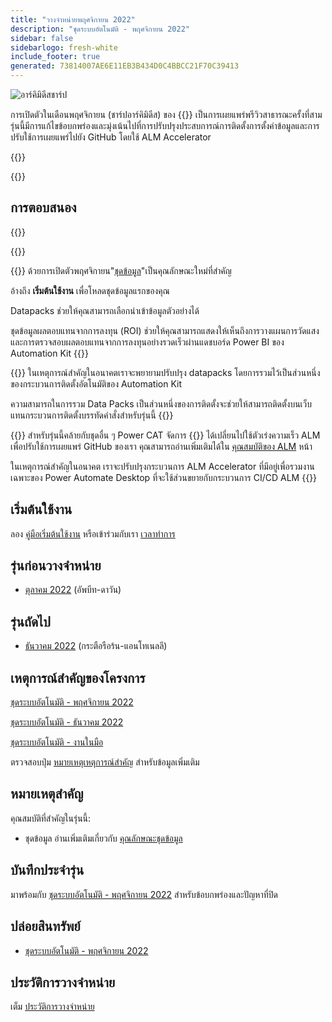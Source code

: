 ```yaml
---
title: "วางจําหน่ายพฤศจิกายน 2022"
description: "ชุดระบบอัตโนมัติ - พฤศจิกายน 2022"
sidebar: false
sidebarlogo: fresh-white
include_footer: true
generated: 73814007AE6E11EB3B434D0C4BBCC21F70C39413
---
```


<div class="optional">

![อาร์คิมิดีสชาร์ป](/images/sharp-archimedes.png)

การเปิดตัวในเดือนพฤศจิกายน (ชาร์ปอาร์คิมิดีส) ของ {{<product-name>}} เป็นการเผยแพร่พรีวิวสาธารณะครั้งที่สาม รุ่นนี้มีการแก้ไขข้อบกพร่องและมุ่งเน้นไปที่การปรับปรุงประสบการณ์การติดตั้งการตั้งค่าข้อมูลและการปรับใช้การเผยแพร่ไปยัง GitHub โดยใช้ ALM Accelerator

</div>

{{<presentation slides="1,2,3">}}

<div class="optional">

{{<presentationStyles>}}

## การตอบสนอง

{{<questions name="/content/th/releases/november-2022.json" completed="ขอขอบคุณที่ให้ข้อเสนอแนะ" shownavigationbuttons="false" locale="th">}}

</div>

{{<slideStyles>}}

{{<slide  id="slide1" audio="releases/november-2022/DataPacks.mp3" description="Automation Kit Overview" image="releases/november-2022/DataPacks.svg" >}}
ด้วยการเปิดตัวพฤศจิกายน"[ชุดข้อมูล](/th/features/datapacks)"เป็นคุณลักษณะใหม่ที่สําคัญ

อ้างถึง **เริ่มต้นใช้งาน** เพื่อโหลดชุดข้อมูลแรกของคุณ

Datapacks ช่วยให้คุณสามารถเลือกนําเข้าข้อมูลตัวอย่างได้

ชุดข้อมูลผลตอบแทนจากการลงทุน (ROI) ช่วยให้คุณสามารถแสดงให้เห็นถึงการวางแผนการวัดแสงและการตรวจสอบผลตอบแทนจากการลงทุนอย่างรวดเร็วผ่านแดชบอร์ด Power BI ของ Automation Kit
{{</slide>}}

{{<slide  id="slide2" audio="releases/november-2022/DataPacks-WhatsNext.mp3" description="Automation Kit Features" image="releases/november-2022/DataPacks-WhatsNext.svg?v=1" >}}
ในเหตุการณ์สําคัญในอนาคตเราจะพยายามปรับปรุง datapacks โดยการรวมไว้เป็นส่วนหนึ่งของกระบวนการติดตั้งอัตโนมัติของ Automation Kit

ความสามารถในการรวม Data Packs เป็นส่วนหนึ่งของการติดตั้งจะช่วยให้สามารถติดตั้งบนเว็บแทนกระบวนการติดตั้งบรรทัดคําสั่งสําหรับรุ่นนี้
{{</slide>}}


{{<slide id="slide3" audio="releases/november-2022/alm-roadmap.mp3" description="ALM Roadmap" localImage="/images/illustrations/alm-roadmap-2022-11.svg" >}}
สําหรับรุ่นนี้คล้ายกับชุดอื่น ๆ Power CAT จัดการ {{<product-name>}} ได้เปลี่ยนไปใช้ตัวเร่งความเร็ว ALM เพื่อปรับใช้การเผยแพร่ GitHub ของเรา คุณสามารถอ่านเพิ่มเติมได้ใน [คุณสมบัติของ ALM](/th/features/alm) หน้า 

ในเหตุการณ์สําคัญในอนาคต เราจะปรับปรุงกระบวนการ ALM Accelerator ที่มีอยู่เพื่อรวมงานเฉพาะของ Power Automate Desktop ที่จะใช้ส่วนขยายกับกระบวนการ CI/CD ALM
{{</slide>}}

<div class="optional">

## เริ่มต้นใช้งาน

ลอง [คู่มือเริ่มต้นใช้งาน](/th/get-started) หรือเข้าร่วมกับเรา [เวลาทําการ](/th/office-hours)

## รุ่นก่อนวางจําหน่าย

- [ตุลาคม 2022](/th/releases/october-2022) (อัพบีท-ดาวัน)

## รุ่นถัดไป

- [ธันวาคม 2022](/th/releases/december-2022) (กระตือรือร้น-แอนโทเนลลี)

## เหตุการณ์สําคัญของโครงการ

[ชุดระบบอัตโนมัติ - พฤศจิกายน 2022](https://github.com/orgs/microsoft/projects/486/views/4)

[ชุดระบบอัตโนมัติ - ธันวาคม 2022](https://github.com/orgs/microsoft/projects/486/views/5)

[ชุดระบบอัตโนมัติ - งานในมือ](https://github.com/orgs/microsoft/projects/486/views/1)

ตรวจสอบปุ่ม [หมายเหตุเหตุการณ์สําคัญ](/th/releases/milestones) สําหรับข้อมูลเพิ่มเติม

## หมายเหตุสําคัญ

คุณสมบัติที่สําคัญในรุ่นนี้:

- ชุดข้อมูล อ่านเพิ่มเติมเกี่ยวกับ [คุณลักษณะชุดข้อมูล](/th/features/datapacks)

## บันทึกประจํารุ่น

มาพร้อมกับ [ชุดระบบอัตโนมัติ - พฤศจิกายน 2022](https://github.com/microsoft/powercat-automation-kit/releases/tag/AutomationKit-November2022) สําหรับข้อบกพร่องและปัญหาที่ปิด

## ปล่อยสินทรัพย์

- [ชุดระบบอัตโนมัติ - พฤศจิกายน 2022](https://github.com/microsoft/powercat-automation-kit/releases/tag/AutomationKit-November2022)

## ประวัติการวางจําหน่าย

เต็ม [ประวัติการวางจําหน่าย](/th/releases)

</div>
